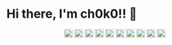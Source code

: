 # Hi there, I'm ch0k0!! 👋

<p align="center">
  <img src="https://img.icons8.com/color/48/000000/git.png" alt="git" width="20" height="20" />
  <img src=https://devicons.github.io/devicon/devicon.git/icons/react/react-original-wordmark.svg alt=react width="20" height="20"/> 
  <img src=https://devicons.github.io/devicon/devicon.git/icons/css3/css3-original-wordmark.svg alt=css3 width="20" height="20"/> 
  <img src=https://devicons.github.io/devicon/devicon.git/icons/html5/html5-original-wordmark.svg alt=html5 width="20" height="20"/> 
  <img src=https://devicons.github.io/devicon/devicon.git/icons/javascript/javascript-original.svg alt=javascript width="20" height="20"/> 
  <img src=https://devicons.github.io/devicon/devicon.git/icons/sass/sass-original.svg alt=sass width="20" height="20"/> 
  <img src="https://img.icons8.com/dusk/64/000000/webpack.png" alt="webpack" width="20" height="20" />
  <img src="https://img.icons8.com/windows/32/000000/gulp.png" alt="gulp" width="20" height="20" />
  <img src="https://img.icons8.com/color/48/000000/vue-js.png" alt="vue" width="20" height="20" />
  <img src="https://img.icons8.com/color/48/000000/nodejs.png" alt="nodejs" width="20" height="20" />
</p>

<!--
**carlosortizpacheco/carlosortizpacheco** is a ✨ _special_ ✨ repository because its `README.md` (this file) appears on your GitHub profile.

Here are some ideas to get you started:

- 🔭 I’m currently working on ...
- 🌱 I’m currently learning ...
- 👯 I’m looking to collaborate on ...
- 🤔 I’m looking for help with ...
- 💬 Ask me about ...
- 📫 How to reach me: ...
- 😄 Pronouns: ...
- ⚡ Fun fact: ...
-->
